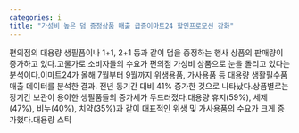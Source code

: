 ```yaml
---
categories: i
title: "가성비 높은 덤 증정상품 매출 급증이마트24 할인프로모션 강화"
---
```

편의점의 대용량 생필품이나 1+1, 2+1 등과 같이 덤을 증정하는 행사 상품의 판매량이 증가하고 있다.고물가로 소비자들의 수요가 편의점 가성비 상품으로 눈을 돌리고 있다는 분석이다.이마트24가 올해 7월부터 9월까지 위생용품, 가사용품 등 대용량 생활필수품 매출 데이터를 분석한 결과. 전년 동기간 대비 41% 증가한 것으로 나타났다.상품별로는 장기간 보관이 용이한 생필품들의 증가세가 두드러졌다.대용량 휴지(59%), 세제(47%), 비누(40%), 치약(35%)과 같이 대표적인 위생 및 가사용품의 수요가 크게 증가했다.대용량 스틱